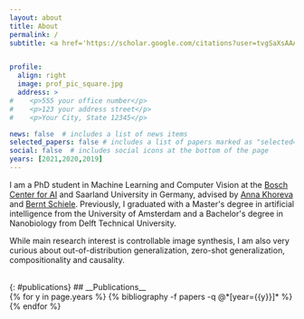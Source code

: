 ```yaml
---
layout: about
title: About
permalink: /
subtitle: <a href='https://scholar.google.com/citations?user=tvgSaXsAAAAJ&hl=en&oi=ao'>Scholar</a> | <a href='https://github.com/edgarschnfld'>GitHub</a> | <a href='https://www.linkedin.com/in/edgar-schoenfeld-4b259412b/'>LinkedIn</a> | <a href='https://twitter.com/schoenfeldedgar'>Twitter</a> | <a href='mailto:edgarschoenfeld@live.de'>Email</a>


profile:
  align: right
  image: prof_pic_square.jpg
  address: >
#    <p>555 your office number</p>
#    <p>123 your address street</p>
#    <p>Your City, State 12345</p>

news: false  # includes a list of news items
selected_papers: false # includes a list of papers marked as "selected={true}"
social: false  # includes social icons at the bottom of the page
years: [2021,2020,2019]
---
```


I am a PhD student in Machine Learning and Computer Vision at the [Bosch Center for AI](https://www.bosch-ai.com/) and Saarland University in Germany, advised by [Anna Khoreva](https://www.bosch-ai.com/research/researcher-pages/t_overviewpage_47.html) and [Bernt Schiele](https://www.mpi-inf.mpg.de/departments/computer-vision-and-machine-learning/people/bernt-schiele). Previously, I graduated with a Master's degree in artificial intelligence from the University of Amsterdam and a Bachelor's degree in Nanobiology from Delft Technical University.

While main research interest is controllable image synthesis, I am also very curious about out-of-distribution generalization, zero-shot generalization, compositionality and causality.


<br />
{: #publications}
## __Publications__
<!-- _pages/publications.md -->
<div class="publications">
  {% for y in page.years %}
    {% bibliography -f papers -q @*[year={{y}}]* %}
  {% endfor %}
</div>
